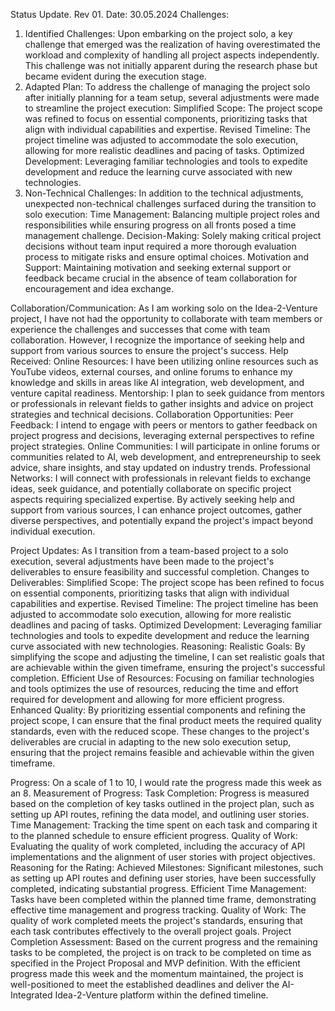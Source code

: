 Status Update. Rev 01. 
Date: 30.05.2024
Challenges:
1. Identified Challenges:
Upon embarking on the project solo, a key challenge that emerged was the realization of having overestimated the workload and complexity of handling all project aspects independently. This challenge was not initially apparent during the research phase but became evident during the execution stage.
2. Adapted Plan:
To address the challenge of managing the project solo after initially planning for a team setup, several adjustments were made to streamline the project execution:
Simplified Scope: The project scope was refined to focus on essential components, prioritizing tasks that align with individual capabilities and expertise.
Revised Timeline: The project timeline was adjusted to accommodate the solo execution, allowing for more realistic deadlines and pacing of tasks.
Optimized Development: Leveraging familiar technologies and tools to expedite development and reduce the learning curve associated with new technologies.
3. Non-Technical Challenges:
In addition to the technical adjustments, unexpected non-technical challenges surfaced during the transition to solo execution:
Time Management: Balancing multiple project roles and responsibilities while ensuring progress on all fronts posed a time management challenge.
Decision-Making: Solely making critical project decisions without team input required a more thorough evaluation process to mitigate risks and ensure optimal choices.
Motivation and Support: Maintaining motivation and seeking external support or feedback became crucial in the absence of team collaboration for encouragement and idea exchange.

Collaboration/Communication:
As I am working solo on the Idea-2-Venture project, I have not had the opportunity to collaborate with team members or experience the challenges and successes that come with team collaboration. However, I recognize the importance of seeking help and support from various sources to ensure the project's success.
Help Received:
Online Resources: I have been utilizing online resources such as YouTube videos, external courses, and online forums to enhance my knowledge and skills in areas like AI integration, web development, and venture capital readiness.
Mentorship: I plan to seek guidance from mentors or professionals in relevant fields to gather insights and advice on project strategies and technical decisions.
Collaboration Opportunities:
Peer Feedback: I intend to engage with peers or mentors to gather feedback on project progress and decisions, leveraging external perspectives to refine project strategies.
Online Communities: I will participate in online forums or communities related to AI, web development, and entrepreneurship to seek advice, share insights, and stay updated on industry trends.
Professional Networks: I will connect with professionals in relevant fields to exchange ideas, seek guidance, and potentially collaborate on specific project aspects requiring specialized expertise.
By actively seeking help and support from various sources, I can enhance project outcomes, gather diverse perspectives, and potentially expand the project's impact beyond individual execution.


Project Updates:
As I transition from a team-based project to a solo execution, several adjustments have been made to the project's deliverables to ensure feasibility and successful completion.
Changes to Deliverables:
Simplified Scope: The project scope has been refined to focus on essential components, prioritizing tasks that align with individual capabilities and expertise.
Revised Timeline: The project timeline has been adjusted to accommodate solo execution, allowing for more realistic deadlines and pacing of tasks.
Optimized Development: Leveraging familiar technologies and tools to expedite development and reduce the learning curve associated with new technologies.
Reasoning:
Realistic Goals: By simplifying the scope and adjusting the timeline, I can set realistic goals that are achievable within the given timeframe, ensuring the project's successful completion.
Efficient Use of Resources: Focusing on familiar technologies and tools optimizes the use of resources, reducing the time and effort required for development and allowing for more efficient progress.
Enhanced Quality: By prioritizing essential components and refining the project scope, I can ensure that the final product meets the required quality standards, even with the reduced scope.
These changes to the project's deliverables are crucial in adapting to the new solo execution setup, ensuring that the project remains feasible and achievable within the given timeframe.

Progress:
On a scale of 1 to 10, I would rate the progress made this week as an 8.
Measurement of Progress:
Task Completion: Progress is measured based on the completion of key tasks outlined in the project plan, such as setting up API routes, refining the data model, and outlining user stories.
Time Management: Tracking the time spent on each task and comparing it to the planned schedule to ensure efficient progress.
Quality of Work: Evaluating the quality of work completed, including the accuracy of API implementations and the alignment of user stories with project objectives.
Reasoning for the Rating:
Achieved Milestones: Significant milestones, such as setting up API routes and defining user stories, have been successfully completed, indicating substantial progress.
Efficient Time Management: Tasks have been completed within the planned time frame, demonstrating effective time management and progress tracking.
Quality of Work: The quality of work completed meets the project's standards, ensuring that each task contributes effectively to the overall project goals.
Project Completion Assessment:
Based on the current progress and the remaining tasks to be completed, the project is on track to be completed on time as specified in the Project Proposal and MVP definition. With the efficient progress made this week and the momentum maintained, the project is well-positioned to meet the established deadlines and deliver the AI-Integrated Idea-2-Venture platform within the defined timeline.


